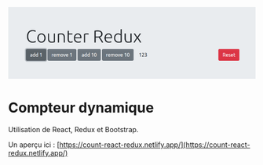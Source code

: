 !["Counter React Redux"](redux-counter.png "Counter React Redux") 

# Compteur dynamique

Utilisation de React, Redux et Bootstrap.

Un aperçu ici : [https://count-react-redux.netlify.app/](https://count-react-redux.netlify.app/)
